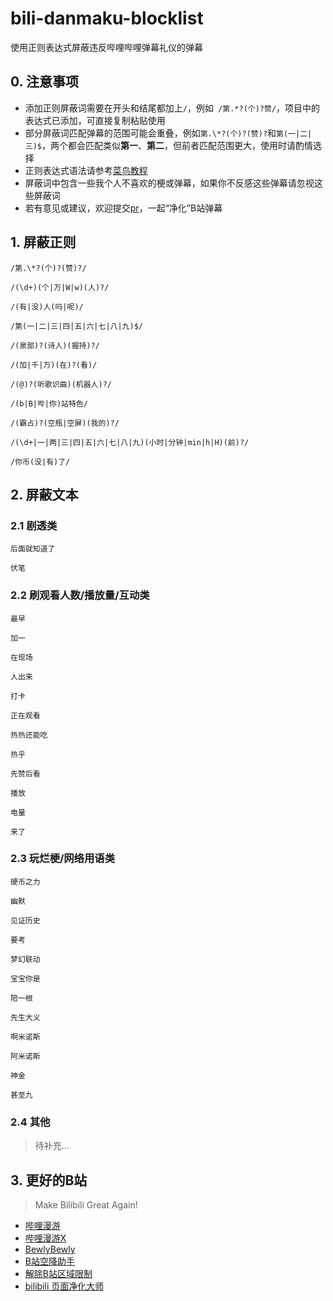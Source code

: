 # bili-danmaku-blocklist

使用正则表达式屏蔽违反哔哩哔哩弹幕礼仪的弹幕

## 0. 注意事项

* 添加正则屏蔽词需要在开头和结尾都加上`/`，例如` /第.*?(个)?赞/`，项目中的表达式已添加，可直接复制粘贴使用
* 部分屏蔽词匹配弹幕的范围可能会重叠，例如`第.\*?(个)?(赞)?`和`第(一|二|三)$`，两个都会匹配类似**第一**、**第二**，但前者匹配范围更大，使用时请酌情选择
* 正则表达式语法请参考[菜鸟教程](https://www.runoob.com/regexp/regexp-tutorial.html)
* 屏蔽词中包含一些我个人不喜欢的梗或弹幕，如果你不反感这些弹幕请忽视这些屏蔽词
* 若有意见或建议，欢迎提交[pr](https://github.com/Agiens02/bili-danmaku-blocklist/pulls)，一起“净化”B站弹幕

## 1. 屏蔽正则
```
/第.\*?(个)?(赞)?/
```
```
/(\d+)(个|万|W|w)(人)?/
```
```
/(有|没)人(吗|呢)/
```
```
/第(一|二|三|四|五|六|七|八|九)$/
```
```
/(泉部)?(诗人)(握持)?/
```
```
/(加|千|万)(在)?(看)/
```
```
/(@)?(听歌识曲)(机器人)?/
```
```
/(b|B|哔|你)站特色/
```
```
/(霸占)?(空瓶|空屏)(我的)?/
```
```
/(\d+|一|两|三|四|五|六|七|八|九)(小时|分钟|min|h|H)(前)?/
```
```
/你币(没|有)了/
```
## 2. 屏蔽文本

### 2.1 剧透类
```
后面就知道了
```
```
伏笔
```
### 2.2 刷观看人数/播放量/互动类
```
最早
```
```
加一
```
```
在现场
```
```
人出来
```
```
打卡
```
```
正在观看
```
```
热热还能吃
```
```
热乎
```
```
先赞后看
```
```
播放
```
```
电量
```
```
来了
```
### 2.3 玩烂梗/网络用语类
```
硬币之力
```
```
幽默
```
```
见证历史
```
```
要考
```
```
梦幻联动
```
```
宝宝你是
```
```
陪一根
```
```
先生大义
```
```
啊米诺斯
```
```
阿米诺斯
```
```
神金
```
```
甚至九
```
### 2.4 其他

> 待补充...

## 3. 更好的B站

>  Make Bilibili Great Again!

* [哔哩漫游](https://github.com/yujincheng08/BiliRoaming)
* [哔哩漫游X](https://github.com/BiliRoamingX/BiliRoamingX)
* [BewlyBewly](https://github.com/BewlyBewly/BewlyBewly)
* [B站空降助手](https://github.com/hanydd/BilibiliSponsorBlock)
* [解除B站区域限制](https://greasyfork.org/zh-CN/scripts/25718-%E8%A7%A3%E9%99%A4b%E7%AB%99%E5%8C%BA%E5%9F%9F%E9%99%90%E5%88%B6)
* [bilibili 页面净化大师](https://github.com/festoney8/bilibili-cleaner)






